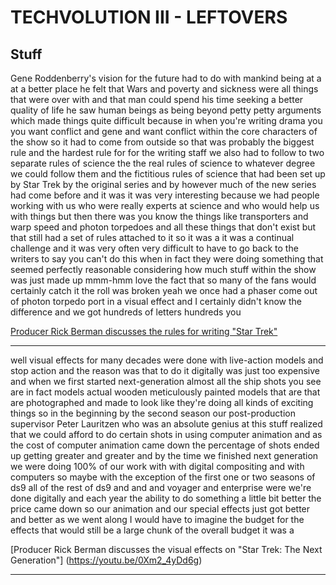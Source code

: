 
# TECHVOLUTION III - LEFTOVERS

## Stuff

Gene Roddenberry's vision for the future had to do with mankind being at a at a better place he felt that Wars and poverty and sickness were all things that were over with and that man could spend his time seeking a better quality of life he saw human beings as being beyond petty petty arguments which made things quite difficult because in when you're writing drama you you want conflict and gene and want conflict within the core characters of the show so it had to come from outside so that was probably the biggest rule and the hardest rule for for the writing staff we also had to follow to two separate rules of science the the real rules of science to whatever degree we could follow them and the fictitious rules of science that had been set up by Star Trek by the original series and by however much of the new series had come before and it was it was very interesting because we had people working with us who were really experts at science and who would help us with things but then there was you know the things like transporters and warp speed and photon torpedoes and all these things that don't exist but that still had a set of rules attached to it so it was a it was a continual challenge and it was very often very difficult to have to go back to the writers to say you can't do this when in fact they were doing something that seemed perfectly reasonable considering how much stuff within the show was just made up mmm-hmm love the fact that so many of the fans would certainly catch it the roll was broken yeah we once had a phaser come out of photon torpedo port in a visual effect and I certainly didn't know the difference and we got hundreds of letters hundreds you

[Producer Rick Berman discusses the rules for writing "Star Trek"](https://youtu.be/3jo2k5dpa5c)

---

well visual effects for many decades were done with live-action models and stop action and the reason was that to do it digitally was just too expensive and when we first started next-generation almost all the ship shots you see are in fact models actual wooden meticulously painted models that are that are photographed and made to look like they're doing all kinds of exciting things so in the beginning by the second season our post-production supervisor Peter Lauritzen who was an absolute genius at this stuff realized that we could afford to do certain shots in using computer animation and as the cost of computer animation came down the percentage of shots ended up getting greater and greater and by the time we finished next generation we were doing 100% of our work with with digital compositing and with computers so maybe with the exception of the first one or two seasons of ds9 all of the rest of ds9 and and and voyager and enterprise were we're done digitally and each year the ability to do something a little bit better the price came down so our animation and our special effects just got better and better as we went along I would have to imagine the budget for the effects that would still be a large chunk of the overall budget it was a

[Producer Rick Berman discusses the visual effects on "Star Trek: The Next Generation"] (https://youtu.be/0Xm2_4yDd6g)

---